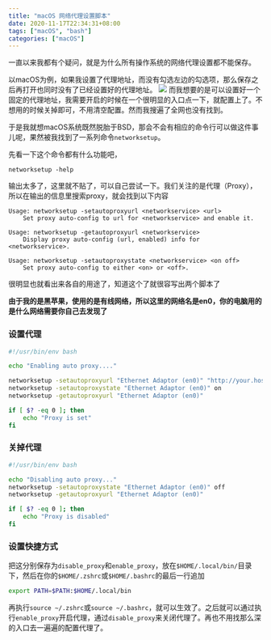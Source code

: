 ```yaml
---
title: "macOS 网络代理设置脚本"
date: 2020-11-17T22:34:31+08:00
tags: ["macOS", "bash"]
categories: ["macOS"]
---
```


一直以来我都有个疑问，就是为什么所有操作系统的网络代理设置都不能保存。

<!--more-->

以macOS为例，如果我设置了代理地址，而没有勾选左边的勾选项，那么保存之后再打开也同时没有了已经设置好的代理地址。
![](/images/2020-11-17-22-36-46.png)
而我想要的是可以设置好一个固定的代理地址，我需要开启的时候在一个很明显的入口点一下，就配置上了。不想用的时候关掉即可，不用清空配置。然而我搜遍了全网也没有找到。

于是我就想macOS系统既然脱胎于BSD，那会不会有相应的命令行可以做这件事儿呢，果然被我找到了一系列命令`networksetup`。

先看一下这个命令都有什么功能吧，

```
networksetup -help
```

输出太多了，这里就不贴了，可以自己尝试一下。我们关注的是代理（Proxy），所以在输出的信息里搜索proxy，就会找到以下内容

```
Usage: networksetup -setautoproxyurl <networkservice> <url>
	Set proxy auto-config to url for <networkservice> and enable it.

Usage: networksetup -getautoproxyurl <networkservice>
	Display proxy auto-config (url, enabled) info for <networkservice>.

Usage: networksetup -setautoproxystate <networkservice> <on off>
	Set proxy auto-config to either <on> or <off>.

```

很明显也就看出来各自的用途了，知道这个了就很容写出两个脚本了

**由于我的是黑苹果，使用的是有线网络，所以这里的网络名是en0，你的电脑用的是什么网络需要你自己去发现了**
### 设置代理
```bash
#!/usr/bin/env bash

echo "Enabling auto proxy...."

networksetup -setautoproxyurl "Ethernet Adaptor (en0)" "http://your.host/proxy.pac"
networksetup -setautoproxystate "Ethernet Adaptor (en0)" on
networksetup -getautoproxyurl "Ethernet Adaptor (en0)"

if [ $? -eq 0 ]; then
    echo "Proxy is set"
fi
```
### 关掉代理
```bash
#!/usr/bin/env bash

echo "Disabling auto proxy..."
networksetup -setautoproxystate "Ethernet Adaptor (en0)" off
networksetup -getautoproxyurl "Ethernet Adaptor (en0)"

if [ $? -eq 0 ]; then
    echo "Proxy is disabled"
fi
```

### 设置快捷方式

把这分别保存为`disable_proxy`和`enable_proxy`，放在`$HOME/.local/bin/`目录下，然后在你的`$HOME/.zshrc`或`$HOME/.bashrc`的最后一行追加
```bash
export PATH=$PATH:$HOME/.local/bin
```
再执行`source ~/.zshrc`或`source ~/.bashrc`，就可以生效了。之后就可以通过执行`enable_proxy`开启代理，通过`disable_proxy`来关闭代理了。再也不用找那么深的入口去一遍遍的配置代理了。